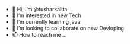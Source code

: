 - 👋 Hi, I’m @tusharkalita
- 👀 I’m interested in new Tech
- 🌱 I’m currently learning java 
- 💞️ I’m looking to collaborate on new Devloping
- 📫 How to reach me ...

<!---
tusharkalita/tusharkalita is a ✨ special ✨ repository because its `README.md` (this file) appears on your GitHub profile.
You can click the Preview link to take a look at your changes.
--->
